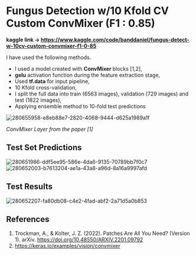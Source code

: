 # Fungus Detection w/10 Kfold CV Custom ConvMixer (F1 : 0.85)

<b> kaggle link -> https://www.kaggle.com/code/banddaniel/fungus-detect-w-10cv-custom-convmixer-f1-0-85 </b>

I have used the following methods.

* I used a model created with <b>ConvMixer </b> blocks [1,2],
* <b>gelu</b> activation function during the feature extraction stage,
* Used <b>tf.data</b> for input pipeline,
* 10 Kfold cross-validation,
* I split the full data into train (6563 images), validation (729 images) and test (1822 images),
* Applying ensemble method to 10-fold test predictions


![280655958-e8eb88e7-2820-4068-9444-d625a1989a1f](https://github.com/john-fante/my-deep-learning-projects/assets/50263592/50b1aa05-2bb8-40bb-ad84-4b1a9681edb7)


<i> ConvMixer Layer from the paper [1]</i>

## Test Set Predictions

![280651986-ddf5ee95-586e-4da6-9135-70789bb7f0c7](https://github.com/john-fante/my-deep-learning-projects/assets/50263592/bd4eda47-f1a2-4143-9407-e5f63b292578)
![280652003-b7613204-ae1a-43a8-a96d-8a16a9997afd](https://github.com/john-fante/my-deep-learning-projects/assets/50263592/e4d11350-6330-45b3-9251-ca0c01490cca)



## Test Results

![280652207-fa80db08-c4e2-4fad-abf2-2a71d5a0b853](https://github.com/john-fante/my-deep-learning-projects/assets/50263592/7646bcc2-9a55-4881-ad5b-07f0a43ffefa)



## References
1. Trockman, A., & Kolter, J. Z. (2022). Patches Are All You Need? (Version 1). arXiv. https://doi.org/10.48550/ARXIV.2201.09792
2. https://keras.io/examples/vision/convmixer

